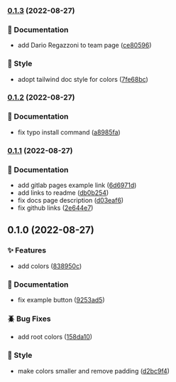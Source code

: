 

### [0.1.3](https://github.com/renatomoor/storybook-tailwind-foundations/compare/0.1.2...0.1.3) (2022-08-27)


### :open_file_folder: Documentation

* add Dario Regazzoni to team page ([ce80596](https://github.com/renatomoor/storybook-tailwind-foundations/commit/ce805966823e8af5221a443fe37785f40b12327f))


### :art: Style

* adopt tailwind doc style for colors ([7fe68bc](https://github.com/renatomoor/storybook-tailwind-foundations/commit/7fe68bc00ff48f6be4bcead05fc22aba72af0e41))

### [0.1.2](https://github.com/renatomoor/storybook-tailwind-foundations/compare/0.1.1...0.1.2) (2022-08-27)


### :open_file_folder: Documentation

* fix typo install command ([a8985fa](https://github.com/renatomoor/storybook-tailwind-foundations/commit/a8985faee2e0c5fbbf4a9a071300d771316b6853))

### [0.1.1](https://github.com/renatomoor/storybook-tailwind-foundations/compare/0.1.0...0.1.1) (2022-08-27)


### :open_file_folder: Documentation

* add gitlab pages example link ([6d6971d](https://github.com/renatomoor/storybook-tailwind-foundations/commit/6d6971d4a2b44f9f8e9a0c0856e1b86a3952ab6f))
* add links to readme ([db0b254](https://github.com/renatomoor/storybook-tailwind-foundations/commit/db0b254a50652beb97b816bc27f226008f6d3aa6))
* fix docs page description ([d03eaf6](https://github.com/renatomoor/storybook-tailwind-foundations/commit/d03eaf636ce66e4218784cd751de2088a5d166ee))
* fix github links ([2e644e7](https://github.com/renatomoor/storybook-tailwind-foundations/commit/2e644e770bceb5aead90d7544c97c970320bd006))

## 0.1.0 (2022-08-27)


### :sparkles: Features

* add colors ([838950c](https://github.com/renatomoor/storybook-tailwind-foundations/commit/838950c9ee08b25def2f059ada7967c56d7df8bd))


### :open_file_folder: Documentation

* fix example button ([9253ad5](https://github.com/renatomoor/storybook-tailwind-foundations/commit/9253ad5e95fa5617dab9021020feb30df11e6ef7))


### :beetle: Bug Fixes

* add root colors ([158da10](https://github.com/renatomoor/storybook-tailwind-foundations/commit/158da10e1481daf89d02043c7aab7c9eb19bfdd6))


### :art: Style

* make colors smaller and remove padding ([d2bc9f4](https://github.com/renatomoor/storybook-tailwind-foundations/commit/d2bc9f4c9dd0a6e8e720ee80fe8c9271185b782a))